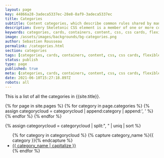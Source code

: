 ```yaml
---
layout: page
key: 44866a28-3adeca5337ec-28e8-8af9-3adeca5337ec
title: Categories
subtitle: Content categories, which describe common rules shared by many CSS elements.
description: Every Skeletonic CSS element is a member of one or more content categories — these categories group elements that share common characteristics.
keywords: categories, cards, containers, content, css, css cards, flexible, flexbox layout, framework, front-end, front end, grid system, light weight, mobile-first, modern, responsive, skeletonic, skeletonic.css
image: /assets/images/backgrounds/bg-categories.png
author: Sebastien Rousseau
permalink: /categories.html
section: categories
tags: [categories, cards, containers, content, css, css cards, flexible, flexbox layout, framework, front-end, front end, grid system, light weight, mobile-first, modern, responsive, skeletonic, skeletonic.css]
status: publish
type: page
published: true
meta: {categories, cards, containers, content, css, css cards, flexible, flexbox layout, framework, front-end, front end, grid system, light weight, mobile-first, modern, responsive, skeletonic, skeletonic.css}
date: 2021-06-10T15:27:18.897Z
robots: all
---
```


<!-- Categories -->
<section class="grid-flex text-left">
<div class="flex-12" markdown="1">

This is a list of all the categories in {{site.title}}. 

{% for page in site.pages %}
    {% for category in page.categories %}
        {% assign categorycloud = categorycloud | append:category | append:', ' %}
    {% endfor %} 
{% endfor %} 

{% assign categorycloud = categorycloud | split:", " | uniq | sort %}

<ul class="disc">
{% for category in categorycloud %}
    {% capture category_name %}{{ category }}{% endcapture %}
    <li>
        <a href="{{ site_url }}/categories/{{ category_name }}" title="Tag name of {{ category_name | capitalize }}">{{ category_name | capitalize }}</a>
    </li>
{% endfor %}
</ul>

</div>
</section>
<!-- End Categories -->